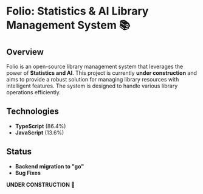# Folio: Statistics & AI Library Management System 📚



## Overview

Folio is an open-source library management system that leverages the power of **Statistics and AI**. This project is currently **under construction** and aims to provide a robust solution for managing library resources with intelligent features. The system is designed to handle various library operations efficiently.

## Technologies

* **TypeScript** (86.4%)
* **JavaScript** (13.6%)

## Status
* **Backend migration to "go"**
* **Bug Fixes**
  

**UNDER CONSTRUCTION** 🚧
